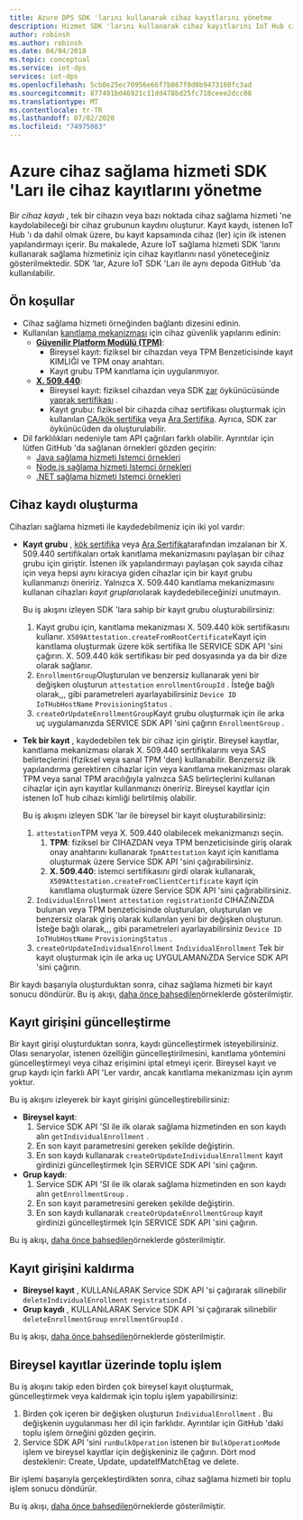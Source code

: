 ```yaml
---
title: Azure DPS SDK 'larını kullanarak cihaz kayıtlarını yönetme
description: Hizmet SDK 'larını kullanarak cihaz kayıtlarını IoT Hub cihaz sağlama hizmeti 'nde (DPS) yönetme
author: robinsh
ms.author: robinsh
ms.date: 04/04/2018
ms.topic: conceptual
ms.service: iot-dps
services: iot-dps
ms.openlocfilehash: 5cb0e25ec70956e66f7b867f0d0b9473160fc3ad
ms.sourcegitcommit: 877491bd46921c11dd478bd25fc718ceee2dcc08
ms.translationtype: MT
ms.contentlocale: tr-TR
ms.lasthandoff: 07/02/2020
ms.locfileid: "74975083"
---
```

# <a name="how-to-manage-device-enrollments-with-azure-device-provisioning-service-sdks"></a>Azure cihaz sağlama hizmeti SDK 'Ları ile cihaz kayıtlarını yönetme
Bir *cihaz kaydı* , tek bir cihazın veya bazı noktada cihaz sağlama hizmeti 'ne kaydolabileceği bir cihaz grubunun kaydını oluşturur. Kayıt kaydı, istenen IoT Hub 'ı da dahil olmak üzere, bu kayıt kapsamında cihaz (ler) için ilk istenen yapılandırmayı içerir. Bu makalede, Azure IoT sağlama hizmeti SDK 'larını kullanarak sağlama hizmetiniz için cihaz kayıtlarını nasıl yöneteceğiniz gösterilmektedir.  SDK 'lar, Azure IoT SDK 'Ları ile aynı depoda GitHub 'da kullanılabilir.

## <a name="prerequisites"></a>Ön koşullar
* Cihaz sağlama hizmeti örneğinden bağlantı dizesini edinin.
* Kullanılan [kanıtlama mekanizması](concepts-security.md#attestation-mechanism) için cihaz güvenlik yapılarını edinin:
    * [**Güvenilir Platform Modülü (TPM)**](/azure/iot-dps/concepts-security#trusted-platform-module):
        * Bireysel kayıt: fiziksel bir cihazdan veya TPM Benzeticisinde kayıt KIMLIĞI ve TPM onay anahtarı.
        * Kayıt grubu TPM kanıtlama için uygulanmıyor.
    * [**X. 509.440**](/azure/iot-dps/concepts-security):
        * Bireysel kayıt: fiziksel cihazdan veya SDK [zar](https://azure.microsoft.com/blog/azure-iot-supports-new-security-hardware-to-strengthen-iot-security/) öykünücüsünde [yaprak sertifikası](/azure/iot-dps/concepts-security) .
        * Kayıt grubu: fiziksel bir cihazda cihaz sertifikası oluşturmak için kullanılan [CA/kök sertifika](/azure/iot-dps/concepts-security#root-certificate) veya [Ara Sertifika](/azure/iot-dps/concepts-security#intermediate-certificate).  Ayrıca, SDK zar öykünücüden da oluşturulabilir.
* Dil farklılıkları nedeniyle tam API çağrıları farklı olabilir. Ayrıntılar için lütfen GitHub 'da sağlanan örnekleri gözden geçirin:
   * [Java sağlama hizmeti Istemci örnekleri](https://github.com/Azure/azure-iot-sdk-java/tree/master/provisioning/provisioning-samples)
   * [Node.js sağlama hizmeti Istemci örnekleri](https://github.com/Azure/azure-iot-sdk-node/tree/master/provisioning/service/samples)
   * [.NET sağlama hizmeti Istemci örnekleri](https://github.com/Azure/azure-iot-sdk-csharp/tree/master/provisioning/service/samples)

## <a name="create-a-device-enrollment"></a>Cihaz kaydı oluşturma
Cihazları sağlama hizmeti ile kaydedebilmeniz için iki yol vardır:

* **Kayıt grubu** , [kök sertifika](https://docs.microsoft.com/azure/iot-dps/concepts-security#root-certificate) veya [Ara Sertifika](https://docs.microsoft.com/azure/iot-dps/concepts-security#intermediate-certificate)tarafından imzalanan bir X. 509.440 sertifikaları ortak kanıtlama mekanizmasını paylaşan bir cihaz grubu için giriştir. İstenen ilk yapılandırmayı paylaşan çok sayıda cihaz için veya hepsi aynı kiracıya giden cihazlar için bir kayıt grubu kullanmanızı öneririz. Yalnızca X. 509.440 kanıtlama mekanizmasını kullanan cihazları *kayıt grupları*olarak kaydedebileceğinizi unutmayın. 

    Bu iş akışını izleyen SDK 'lara sahip bir kayıt grubu oluşturabilirsiniz:

    1. Kayıt grubu için, kanıtlama mekanizması X. 509.440 kök sertifikasını kullanır.  ```X509Attestation.createFromRootCertificate```Kayıt için kanıtlama oluşturmak üzere kök sertifika Ile SERVICE SDK API 'sini çağırın.  X. 509.440 kök sertifikası bir ped dosyasında ya da bir dize olarak sağlanır.
    1. ```EnrollmentGroup```Oluşturulan ve benzersiz kullanarak yeni bir değişken oluşturun ```attestation``` ```enrollmentGroupId``` .  İsteğe bağlı olarak,,, gibi parametreleri ayarlayabilirsiniz ```Device ID``` ```IoTHubHostName``` ```ProvisioningStatus``` .
    2. ```createOrUpdateEnrollmentGroup```Kayıt grubu oluşturmak için ile arka uç uygulamanızda SERVICE SDK API 'sini çağırın ```EnrollmentGroup``` .

* **Tek bir kayıt** , kaydedebilen tek bir cihaz için giriştir. Bireysel kayıtlar, kanıtlama mekanizması olarak X. 509.440 sertifikalarını veya SAS belirteçlerini (fiziksel veya sanal TPM 'den) kullanabilir. Benzersiz ilk yapılandırma gerektiren cihazlar için veya kanıtlama mekanizması olarak TPM veya sanal TPM aracılığıyla yalnızca SAS belirteçlerini kullanan cihazlar için ayrı kayıtlar kullanmanızı öneririz. Bireysel kayıtlar için istenen IoT hub cihazı kimliği belirtilmiş olabilir.

    Bu iş akışını izleyen SDK 'lar ile bireysel bir kayıt oluşturabilirsiniz:
    
    1. ```attestation```TPM veya X. 509.440 olabilecek mekanizmanızı seçin.
        1. **TPM**: fiziksel bir CIHAZDAN veya TPM benzeticisinde giriş olarak onay anahtarını kullanarak ```TpmAttestation``` kayıt için kanıtlama oluşturmak üzere Service SDK API 'sini çağırabilirsiniz. 
        2. **X. 509.440**: istemci sertifikasını girdi olarak kullanarak, ```X509Attestation.createFromClientCertificate``` kayıt için kanıtlama oluşturmak üzere Service SDK API 'sini çağırabilirsiniz.
    2. ```IndividualEnrollment``` ```attestation``` ```registrationId``` CIHAZıNıZDA bulunan veya TPM benzeticisinde oluşturulan, oluşturulan ve benzersiz olarak giriş olarak kullanılan yeni bir değişken oluşturun.  İsteğe bağlı olarak,,, gibi parametreleri ayarlayabilirsiniz ```Device ID``` ```IoTHubHostName``` ```ProvisioningStatus``` .
    3. ```createOrUpdateIndividualEnrollment``` ```IndividualEnrollment``` Tek bir kayıt oluşturmak için ile arka uç UYGULAMANıZDA Service SDK API 'sini çağırın.

Bir kaydı başarıyla oluşturduktan sonra, cihaz sağlama hizmeti bir kayıt sonucu döndürür. Bu iş akışı, [daha önce bahsedilen](#prerequisites)örneklerde gösterilmiştir.

## <a name="update-an-enrollment-entry"></a>Kayıt girişini güncelleştirme

Bir kayıt girişi oluşturduktan sonra, kaydı güncelleştirmek isteyebilirsiniz.  Olası senaryolar, istenen özelliğin güncelleştirilmesini, kanıtlama yöntemini güncelleştirmeyi veya cihaz erişimini iptal etmeyi içerir.  Bireysel kayıt ve grup kaydı için farklı API 'Ler vardır, ancak kanıtlama mekanizması için ayrım yoktur.

Bu iş akışını izleyerek bir kayıt girişini güncelleştirebilirsiniz:
* **Bireysel kayıt**:
    1. Service SDK API 'SI ile ilk olarak sağlama hizmetinden en son kaydı alın ```getIndividualEnrollment``` .
    2. En son kayıt parametresini gereken şekilde değiştirin. 
    3. En son kaydı kullanarak ```createOrUpdateIndividualEnrollment``` kayıt girdinizi güncelleştirmek Için SERVICE SDK API 'sini çağırın.
* **Grup kaydı**:
    1. Service SDK API 'SI ile ilk olarak sağlama hizmetinden en son kaydı alın ```getEnrollmentGroup``` .
    2. En son kayıt parametresini gereken şekilde değiştirin.
    3. En son kaydı kullanarak ```createOrUpdateEnrollmentGroup``` kayıt girdinizi güncelleştirmek Için SERVICE SDK API 'sini çağırın.

Bu iş akışı, [daha önce bahsedilen](#prerequisites)örneklerde gösterilmiştir.

## <a name="remove-an-enrollment-entry"></a>Kayıt girişini kaldırma

* **Bireysel kayıt** , KULLANıLARAK Service SDK API 'si çağırarak silinebilir ```deleteIndividualEnrollment``` ```registrationId``` .
* **Grup kaydı** , KULLANıLARAK Service SDK API 'si çağırarak silinebilir ```deleteEnrollmentGroup``` ```enrollmentGroupId``` .

Bu iş akışı, [daha önce bahsedilen](#prerequisites)örneklerde gösterilmiştir.

## <a name="bulk-operation-on-individual-enrollments"></a>Bireysel kayıtlar üzerinde toplu işlem

Bu iş akışını takip eden birden çok bireysel kayıt oluşturmak, güncelleştirmek veya kaldırmak için toplu işlem yapabilirsiniz:

1. Birden çok içeren bir değişken oluşturun ```IndividualEnrollment``` .  Bu değişkenin uygulanması her dil için farklıdır.  Ayrıntılar için GitHub 'daki toplu işlem örneğini gözden geçirin.
2. Service SDK API 'sini ```runBulkOperation``` istenen bir ```BulkOperationMode``` işlem ve bireysel kayıtlar için değişkeniniz ile çağırın. Dört mod desteklenir: Create, Update, updateIfMatchEtag ve delete.

Bir işlemi başarıyla gerçekleştirdikten sonra, cihaz sağlama hizmeti bir toplu işlem sonucu döndürür.

Bu iş akışı, [daha önce bahsedilen](#prerequisites)örneklerde gösterilmiştir.
